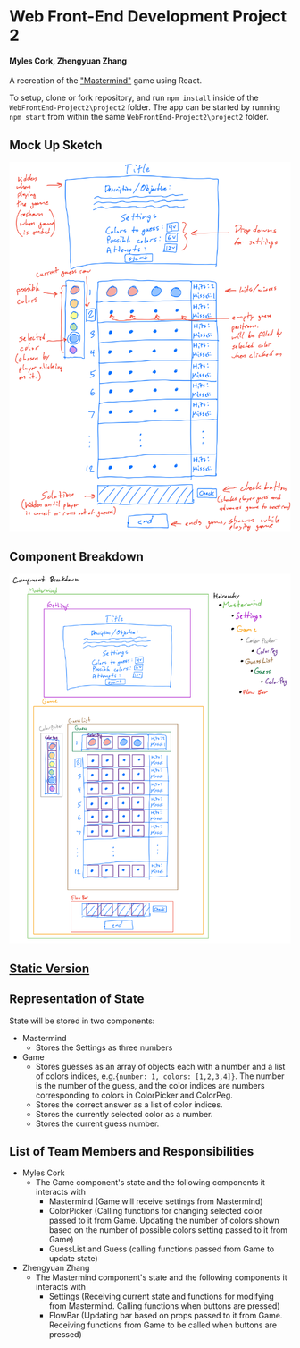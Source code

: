 # Web Front-End Development Project 2
#### Myles Cork, Zhengyuan Zhang

A recreation of the ["Mastermind"](https://en.wikipedia.org/wiki/Mastermind_(board_game)) game using React.

To setup, clone or fork repository, and run ```npm install``` inside of the ```WebFrontEnd-Project2\project2``` folder. The app can be started by running ```npm start``` from within the same ```WebFrontEnd-Project2\project2``` folder.

## Mock Up Sketch
![Mock Up](images/project2sketch3.png)

## Component Breakdown
![Component Breakdown](images/project2componentbreakdown2.png)

## [Static Version](https://creative.colorado.edu/~myco6347/fwd/Projects/Project2m2/)

## Representation of State
State will be stored in two components:

- Mastermind
  - Stores the Settings as three numbers
- Game
  - Stores guesses as an array of objects each with a number and a list of colors indices, e.g.```{number: 1, colors: [1,2,3,4]}```. The number is the number of the guess, and the color indices are numbers corresponding to colors in ColorPicker and ColorPeg.
  - Stores the correct answer as a list of color indices.
  - Stores the currently selected color as a number.
  - Stores the current guess number.

## List of Team Members and Responsibilities
- Myles Cork
  - The Game component's state and the following components it interacts with
    - Mastermind (Game will receive settings from Mastermind)
    - ColorPicker (Calling functions for changing selected color passed to it from Game. Updating the number of colors shown based on the number of possible colors setting passed to it from Game)
    - GuessList and Guess (calling functions passed from Game to update state)
- Zhengyuan Zhang
  - The Mastermind component's state and the following components it interacts with
    - Settings (Receiving current state and functions for modifying from Mastermind. Calling functions when buttons are pressed)
    - FlowBar (Updating bar based on props passed to it from Game. Receiving functions from Game to be called when buttons are pressed)
